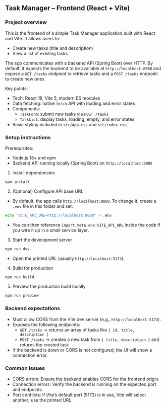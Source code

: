 ## Task Manager – Frontend (React + Vite)

### Project overview
This is the frontend of a simple Task Manager application built with React and Vite. It allows users to:
- Create new tasks (title and description)
- View a list of existing tasks

The app communicates with a backend API (Spring Boot) over HTTP. By default, it expects the backend to be available at `http://localhost:8080` and expose a `GET /tasks` endpoint to retrieve tasks and a `POST /tasks` endpoint to create new ones.

Key points:
- Tech: React 18, Vite 5, modern ES modules
- Data fetching: native `fetch` API with loading and error states
- Components:
  - `TaskForm`: submit new tasks via `POST /tasks`
  - `TaskList`: display tasks, loading, empty, and error states
- Basic styling included in `src/App.css` and `src/index.css`

### Setup instructions

Prerequisites:
- Node.js 18+ and npm
- Backend API running locally (Spring Boot) on `http://localhost:8080`

1) Install dependencies
```bash
npm install
```

2) (Optional) Configure API base URL
- By default, the app calls `http://localhost:8080`. To change it, create a `.env` file in this folder and set:
```bash
echo "VITE_API_URL=http://localhost:8080" > .env
```
- You can then reference `import.meta.env.VITE_API_URL` inside the code if you wire it up in a small service layer.

3) Start the development server
```bash
npm run dev
```
- Open the printed URL (usually `http://localhost:5173`).

4) Build for production
```bash
npm run build
```

5) Preview the production build locally
```bash
npm run preview
```

### Backend expectations
- Must allow CORS from the Vite dev server (e.g., `http://localhost:5173`).
- Exposes the following endpoints:
  - `GET /tasks` → returns an array of tasks like `{ id, title, description }`
  - `POST /tasks` → creates a new task from `{ title, description }` and returns the created task
- If the backend is down or CORS is not configured, the UI will show a connection error.

### Common issues
- CORS errors: Ensure the backend enables CORS for the frontend origin.
- Connection errors: Verify the backend is running on the expected port and endpoints.
- Port conflicts: If Vite’s default port (5173) is in use, Vite will select another; use the printed URL.
